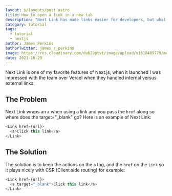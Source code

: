 ```yaml
---
layout: $/layouts/post.astro
title: How to open a link in a new tab
description: "Next Link has made links easier for developers, but what if you need to open a external link in a new tab?"
category: tutorial
tags:
  - tutorial
  - nextjs
author: James Perkins
authorTwitter: james_r_perkins
image: https://res.cloudinary.com/dub20ptvt/image/upload/v1618489779/me_n7quph.jpg
date: 2021-10-29
---
```


Next Link is one of my favorite features of Next.js, when it launched I was impressed with the team over Vercel when they handled internal versus external links. 

## The Problem

Next Link wraps an `a` when using a link and you pass the `href` along so where does the target="_blank" go? Here is an example of Next Link:

```javascript
<Link href={url}>
  <a>Click this link</a>
</Link>
```

## The Solution

The solution is to keep the actions on the `a` tag, and the `href` on the `Link` so it plays nicely with CSR (Client side routing) for example:

```javascript
<Link href={url}>
  <a target="_blank">Click this link</a>
</Link>
```

